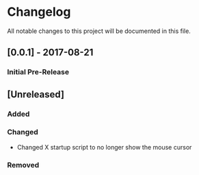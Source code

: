 # Changelog
All notable changes to this project will be documented in this file.


## [0.0.1] - 2017-08-21
### Initial Pre-Release


## [Unreleased]
### Added

### Changed
- Changed X startup script to no longer show the mouse cursor

### Removed
